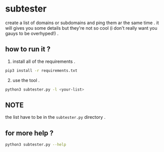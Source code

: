 # subtester
create a list of domains or subdomains and ping them ar the same time . it will gives you some details but they're not so cool (i don't really want you gauys to be overhyped!) .

## how to run it ?
1. install all of the requirements . 
```bash
pip3 install -r requirements.txt
```
2. use the tool .
```bash
python3 subtester.py -l <your-list>
```

## NOTE
the list have to be in the `subtester.py` directory .

## for more help ? 
```bash
python3 subtester.py --help
```
